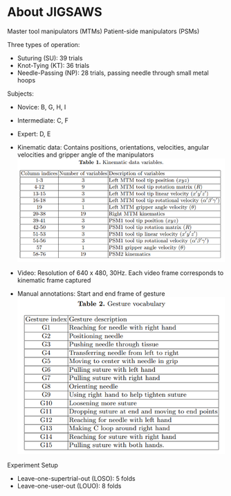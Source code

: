 # About JIGSAWS

Master tool manipulators (MTMs)
Patient-side manipulators (PSMs)

Three types of operation:

- Suturing (SU):  39 trials
- Knot-Tying (KT): 36 trials
- Needle-Passing (NP): 28 trials, passing needle through small metal hoops

Subjects:

- Novice: B, G, H, I
- Intermediate: C, F
- Expert: D, E

- Kinematic data: Contains positions, orientations, velocities, angular velocities and gripper angle of the manipulators
  ![kinematic_data](kinematic_data.png)
- Video: Resolution of 640 x 480, 30Hz. Each video frame corresponds to kinematic frame captured
- Manual annotations: Start and end frame of gesture
  ![gesture_vocab](gesture_vocab.png)

Experiment Setup

- Leave-one-supertrial-out (LOSO): 5 folds
- Leave-one-user-out (LOUO): 8 folds
